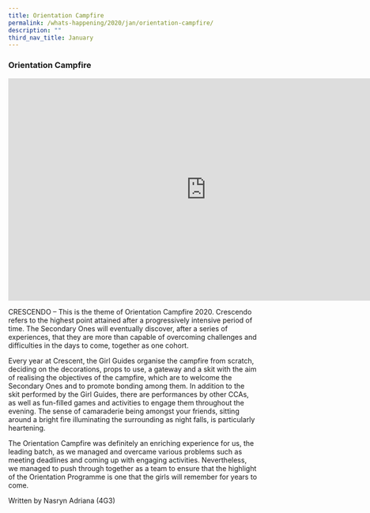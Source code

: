```yaml
---
title: Orientation Campfire
permalink: /whats-happening/2020/jan/orientation-campfire/
description: ""
third_nav_title: January
---
```

### **Orientation Campfire**

<iframe allowfullscreen="true" height="450" width="800" frameborder="0" src="https://docs.google.com/presentation/d/e/2PACX-1vSlwkzr8cXycVZDlDCTKmBFyMCH4Wn7CCkNa3Rhcq00ZTPrasr8nO2FJIID7jMAkHfPaTBSM-q9i6jU/embed?start=false&amp;loop=false&amp;delayms=3000"></iframe>

CRESCENDO – This is the theme of Orientation Campfire 2020. Crescendo refers to the highest point attained after a progressively intensive period of time. The Secondary Ones will eventually discover, after a series of experiences, that they are more than capable of overcoming challenges and difficulties in the days to come, together as one cohort.

Every year at Crescent, the Girl Guides organise the campfire from scratch, deciding on the decorations, props to use, a gateway and a skit with the aim of realising the objectives of the campfire, which are to welcome the Secondary Ones and to promote bonding among them. In addition to the skit performed by the Girl Guides, there are performances by other CCAs, as well as fun-filled games and activities to engage them throughout the evening. The sense of camaraderie being amongst your friends, sitting around a bright fire illuminating the surrounding as night falls, is particularly heartening.  

The Orientation Campfire was definitely an enriching experience for us, the leading batch, as we managed and overcame various problems such as meeting deadlines and coming up with engaging activities. Nevertheless, we managed to push through together as a team to ensure that the highlight of the Orientation Programme is one that the girls will remember for years to come.

Written by Nasryn Adriana (4G3)

